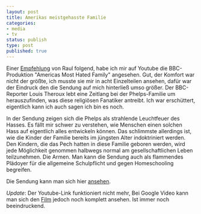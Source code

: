 ```yaml
--- 
layout: post
title: Amerikas meistgehasste Familie
categories: 
- media
- tv
status: publish
type: post
published: true
---
```


Einer [Empfehlung][1] von Raul folgend, habe ich mir auf Youtube die BBC-Produktion "Americas Most Hated Family" angesehen. Gut, der Komfort war nicht der größte, ich musste sie mir in acht Einzelteilen ansehen, dafür war der Eindruck den die Sendung auf mich hinterließ umso größer. Der BBC-Reporter Louis Theroux lebt eine Zeitlang bei der Phelps-Familie um herauszufinden, was diese religiösen Fanatiker antreibt. Ich war erschüttert, eigentlich kann ich auch sagen ich bin es noch.

In der Sendung zeigen sich die Phelps als strahlende Leuchtfeuer des Hasses. Es fällt mir schwer zu verstehen, wie Menschen einen solchen Hass auf eigentlich alles entwickeln können. Das schlimmste allerdings ist, wie die Kinder der Familie bereits im jüngsten Alter indoktriniert werden. Den Kindern, die das Pech hatten in diese Familie geboren werden, wird jede Möglichkeit genommen halbwegs normal am gesellschaftlichen Leben teilzunehmen. Die Armen. Man kann die Sendung auch als flammendes Plädoyer für die allgemeine Schulpflicht und gegen Homeschooling begreifen.

Die Sendung kann man sich hier [ansehen][2].

*Update*: Der Youtube-Link funktioniert nicht mehr, Bei Google Video kann man sich den [Film][3] jedoch noch komplett ansehen. Ist immer noch beeindruckend.

[1]: http://www.raul.de/blog/2009/04/06/amerikas-meist-gehasste-familie/trackback/
[2]: http://www.youtube.com/watch?v=gSFrNOnvtls
[3]: http://video.google.com/videoplay?docid=-7735501683185935638
